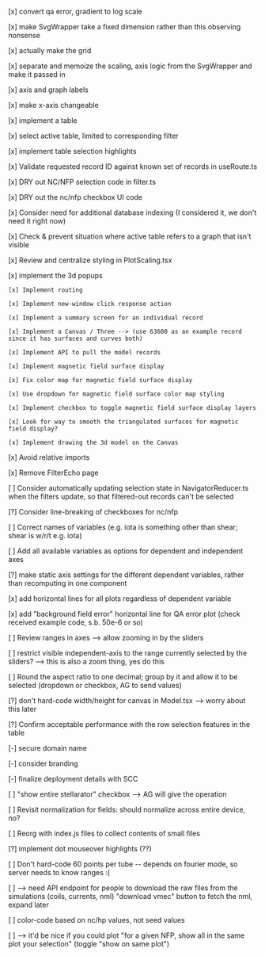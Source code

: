 [x] convert qa error, gradient to log scale

[x] make SvgWrapper take a fixed dimension rather than this observing nonsense

[x] actually make the grid

[x] separate and memoize the scaling, axis logic from the SvgWrapper and make it passed in

[x] axis and graph labels

[x] make x-axis changeable

[x] implement a table

[x] select active table, limited to corresponding filter

[x] implement table selection highlights

[x] Validate requested record ID against known set of records in useRoute.ts

[x] DRY out NC/NFP selection code in filter.ts

[x] DRY out the nc/nfp checkbox UI code

[x] Consider need for additional database indexing (I considered it, we don't need it right now)

[x] Check & prevent situation where active table refers to a graph that isn't visible

[x] Review and centralize styling in PlotScaling.tsx

[x] implement the 3d popups

    [x] Implement routing

    [x] Implement new-window click response action

    [x] Implement a summary screen for an individual record

    [x] Implement a Canvas / Three --> (use 63600 as an example record since it has surfaces and curves both)

    [x] Implement API to pull the model records

    [x] Implement magnetic field surface display

    [x] Fix color map for magnetic field surface display
    
    [x] Use dropdown for magnetic field surface color map styling

    [x] Implement checkbox to toggle magnetic field surface display layers

    [x] Look for way to smooth the triangulated surfaces for magnetic field display?

    [x] Implement drawing the 3d model on the Canvas

[x] Avoid relative imports

[x] Remove FilterEcho page

[ ] Consider automatically updating selection state in NavigatorReducer.ts when the filters update, so that filtered-out records can't be selected

[?] Consider line-breaking of checkboxes for nc/nfp

[ ] Correct names of variables (e.g. iota is something other than shear; shear is w/r/t e.g. iota)

[ ] Add all available variables as options for dependent and independent axes

[?] make static axis settings for the different dependent variables, rather than recomputing in one component

[x] add horizontal lines for all plots regardless of dependent variable

[x] add "background field error" horizontal line for QA error plot (check received example code, s.b. 50e-6 or so)

[ ] Review ranges in axes --> allow zooming in by the sliders

[ ] restrict visible independent-axis to the range currently selected by the sliders? --> this is also a zoom thing, yes do this

[ ] Round the aspect ratio to one decimal; group by it and allow it to be selected (dropdown or checkbox, AG to send values)

[?] don't hard-code width/height for canvas in Model.tsx --> worry about this later

[?] Confirm acceptable performance with the row selection features in the table

[-] secure domain name

[-] consider branding

[-] finalize deployment details with SCC

[ ] "show entire stellarator" checkbox --> AG will give the operation

[ ] Revisit normalization for fields: should normalize across entire device, no?

[ ] Reorg with index.js files to collect contents of small files

[?] implement dot mouseover highlights (??)

[ ] Don't hard-code 60 points per tube -- depends on fourier mode, so server needs to know ranges :(

[ ] --> need API endpoint for people to download the raw files from the simulations (coils, currents, nml) "download vmec" button to fetch the nml, expand later

[ ] color-code based on nc/hp values, not seed values

[ ] --> it'd be nice if you could plot "for a given NFP, show all in the same plot your selection" (toggle "show on same plot")

